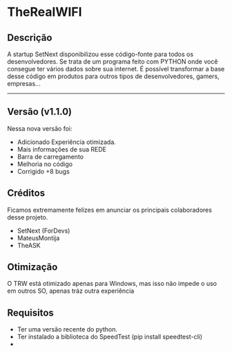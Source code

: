 # TheRealWIFI


## Descrição
A startup SetNext disponibilizou esse código-fonte para todos os desenvolvedores. Se trata de um programa feito com PYTHON onde você consegue ter vários dados sobre sua internet. É possível transformar a base desse código em produtos para outros tipos de desenvolvedores, gamers, empresas...
<hr>

## Versão (v1.1.0)
Nessa nova versão foi:
+ Adicionado Experiência otimizada.
+ Mais informações de sua REDE
+ Barra de carregamento
+ Melhoria no código
+ Corrigido +8 bugs

## Créditos
Ficamos extremamente felizes em anunciar os principais colaboradores desse projeto.
+ SetNext (ForDevs)
+ MateusMontija
+ TheASK

## Otimização
O TRW está otimizado apenas para Windows, mas isso não impede o uso em outros SO,
apenas tráz outra experiência

## Requisitos
+ Ter uma versão recente do python.
+ Ter instalado a biblioteca do SpeedTest (pip install speedtest-cli)
+ 
